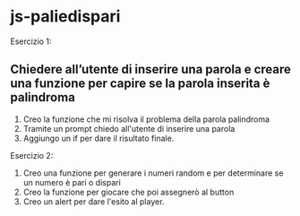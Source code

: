 js-paliedispari
===
Esercizio 1:
## Chiedere all’utente di inserire una parola e creare una funzione per capire se la parola inserita è palindroma

1. Creo la funzione che mi risolva il problema della parola palindroma 
2. Tramite un prompt chiedo all'utente di inserire una parola
3. Aggiungo un if per dare il risultato finale.

Esercizio 2:

1. Creo una funzione per generare i numeri random e per determinare se un numero è pari o dispari
2. Creo la funzione per giocare che poi assegnerò al button
3. Creo un alert per dare l'esito al player.
